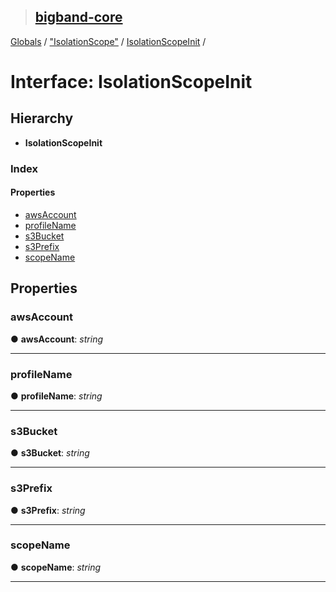 > ## [bigband-core](../README.md)

[Globals](../globals.md) / ["IsolationScope"](../modules/_isolationscope_.md) / [IsolationScopeInit](_isolationscope_.isolationscopeinit.md) /

# Interface: IsolationScopeInit

## Hierarchy

* **IsolationScopeInit**

### Index

#### Properties

* [awsAccount](_isolationscope_.isolationscopeinit.md#awsaccount)
* [profileName](_isolationscope_.isolationscopeinit.md#profilename)
* [s3Bucket](_isolationscope_.isolationscopeinit.md#s3bucket)
* [s3Prefix](_isolationscope_.isolationscopeinit.md#s3prefix)
* [scopeName](_isolationscope_.isolationscopeinit.md#scopename)

## Properties

###  awsAccount

● **awsAccount**: *string*

___

###  profileName

● **profileName**: *string*

___

###  s3Bucket

● **s3Bucket**: *string*

___

###  s3Prefix

● **s3Prefix**: *string*

___

###  scopeName

● **scopeName**: *string*

___